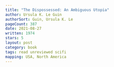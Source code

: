 ```yaml
---
title: "The Dispossessed: An Ambiguous Utopia"
author: Ursula K. Le Guin
authorSort: Guin, Ursula K. Le
pageCount: 387
date: 2021-08-27
written: 1974
stars: 5
layout: post
category: book
tags: read unreviewed scifi
mapping: USA, North America
---
```

